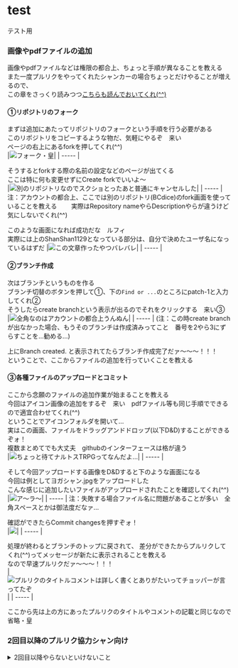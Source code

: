 # test
テスト用
### 画像やpdfファイルの追加
画像やpdfファイルなどは権限の都合上、ちょっと手順が異なることを教える  
また一度プルリクをやってくれたシャンカーの場合ちょっとだけやることが増えるので、  
この章をさっくり読みつつ[こちらも読んでおいてくれ(^^)](#2回目以降のプルリク協力シャン向け)  

#### ①リポジトリのフォーク
まずは追加にあたってリポジトリのフォークという手順を行う必要がある  
このリポジトリをコピーするような物だ、気軽にやるぞ　来い  
ページの右上にあるforkを押してくれ(^^)  
|![](doc/fork1.jpeg "フォーク・皇")|
| ----- |

そうするとforkする際の名前の設定などのページが出てくる  
ここは特に何も変更せずにCreate forkでいいよ～  
|![](doc/fork2.jpeg "別のリポジトリなのでスクショとったあと普通にキャンセルした")|
| ----- |
注：アカウントの都合上、ここでは別のリポジトリ(BCdice)のfork画面を使っていることを教える
　　実際はRepository nameやらDescriptionやらが違うけど気にしないでくれ(^^)


このような画面になれば成功だな　ルフィ  
実際には上のShanShan1129となっている部分は、自分で決めたユーザ名になっているはずだ
|![](doc/fork3.jpeg "この文章作ったやつバレバレ")|
| ----- |

#### ②ブランチ作成
次はブランチというものを作る  
ブランチ切替のボタンを押して①、下の`Find or ...`のところにpatch-1と入力してくれ②  
そうしたらcreate branchという表示が出るのでそれをクリックする　来い③  
|![](doc/fork4.jpeg "全角なのはアカウントの都合上うんぬん")|
| ----- |
(注：この時create branchが出なかった場合、もうそのブランチは作成済みってこと　番号を2やら3にずらすことを…勧める…)  

上にBranch created. と表示されてたらブランチ作成完了だァ～～～！！！  
ということで、ここからファイルの追加を行っていくことを教える

#### ③各種ファイルのアップロードとコミット
ここから念願のファイルの追加作業が始まることを教える  
今回はアイコン画像の追加をするぞ　来い　pdfファイル等も同じ手順でできるので適宜合わせてくれ(^^)  
ということでアイコンフォルダを開いて…  
実はこの画面、ファイルをドラッグアンドドロップ(以下D&D)することができるぞォ！  
複数まとめてでも大丈夫　githubのインターフェースは格が違う  
|![](doc/upload1.jpeg "ちょっと待てナルトスTRPGってなんだよ…")|
| ----- |

そして今回アップロードする画像をD&Dすると下のような画面になる  
今回は例としてヨガシャン.jpgをアップロードした  
こんな感じに追加したいファイルがアップロードされたことを確認してくれ(^^)  
|![](doc/upload2.jpeg "ア～ラ～")|
| ----- |
注：失敗する場合ファイル名に問題があることが多い　全角スペースとかは御法度だなァ…

確認ができたらCommit changesを押すぞォ！  
|![](doc/upload2.1.jpeg "")|
| ----- |

処理が終わるとブランチのトップに戻されて、
差分ができたからプルリクしてくれ(^^)ってメッセージが新たに表示されることを教える  
なので早速プルリクだァ～～～！！！  
|![](doc/upload3.jpeg "プルリクのタイトルコメントは詳しく書くとありがたいってチョッパーが言ってたぞ")|
| ----- |

ここから先は上の方にあったプルリクのタイトルやコメントの記載と同じなので省略・皇  

### 2回目以降のプルリク協力シャン向け
<details>
<summary>2回目以降やらないといけないこと</summary>

教える

</details>
